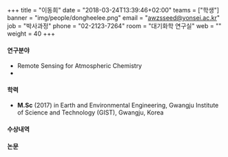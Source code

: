 +++
title = "이동희"
date = "2018-03-24T13:39:46+02:00"
teams = ["학생"]
banner = "img/people/dongheelee.png"
email = "awzsseed@yonsei.ac.kr"
job = "박사과정"
phone = "02-2123-7264"
room = "대기화학 연구실"
web = ""
weight = 40
+++

#### 연구분야
+ Remote Sensing for Atmospheric Chemistry
+

#### 학력
 + **M.Sc** (2017) in Earth and Environmental Engineering, Gwangju Institute of Science and Technology (GIST), Gwangju, Korea

#### 수상내역

#### 논문
